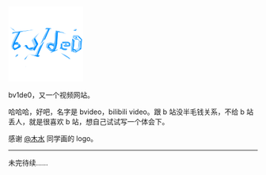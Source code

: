 <img src="./static/logo/logo1.png" style="margn: 0 auto; width: 30%">

bv1de0，又一个视频网站。

哈哈哈，好吧，名字是 bvideo，bilibili video。跟 b 站没半毛钱关系，不给 b 站丢人，就是很喜欢 b 站，想自己试试写一个体会下。

感谢 [@木水](没有链接) 同学画的 logo。

---

未完待续……